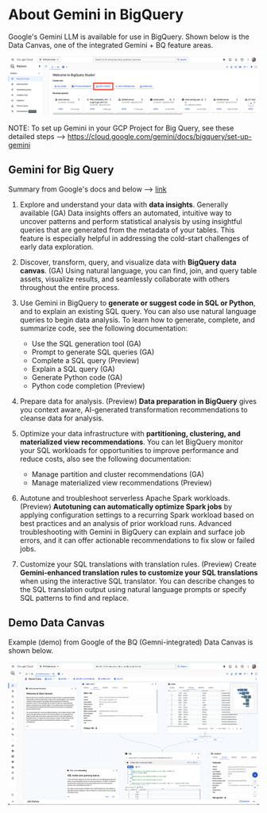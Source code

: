 # About Gemini in BigQuery

Google's Gemini LLM is available for use in BigQuery. Shown below is the Data Canvas, one of the integrated Gemini + BQ feature areas.

<kbd><img src="https://github.com/lynnlangit/gcp-essentials/blob/master/7_sample_data/images/bq-canvas.png"></kbd>

NOTE: To set up Gemini in your GCP Project for Big Query, see these detailed steps --> https://cloud.google.com/gemini/docs/bigquery/set-up-gemini

## Gemini for Big Query

Summary from Google's docs and below --> [link](https://cloud.google.com/gemini/docs/bigquery/overview)

1. Explore and understand your data with **data insights**. Generally available (GA) Data insights offers an automated, intuitive way to uncover patterns and perform statistical analysis by using insightful queries that are generated from the metadata of your tables. This feature is especially helpful in addressing the cold-start challenges of early data exploration. 

2. Discover, transform, query, and visualize data with **BigQuery data canvas**. (GA) Using natural language, you can find, join, and query table assets, visualize results, and seamlessly collaborate with others throughout the entire process. 

3. Use Gemini in BigQuery to **generate or suggest code in SQL or Python**, and to explain an existing SQL query. You can also use natural language queries to begin data analysis. To learn how to generate, complete, and summarize code, see the following documentation:
    - Use the SQL generation tool (GA)
    - Prompt to generate SQL queries (GA)
    - Complete a SQL query (Preview)
    - Explain a SQL query (GA)
    - Generate Python code (GA)
    - Python code completion (Preview)

4. Prepare data for analysis. (Preview) **Data preparation in BigQuery** gives you context aware, AI-generated transformation recommendations to cleanse data for analysis. 

5. Optimize your data infrastructure with **partitioning, clustering, and materialized view recommendations**. You can let BigQuery monitor your SQL workloads for opportunities to improve performance and reduce costs, also see the following documentation:
    - Manage partition and cluster recommendations (GA)
    - Manage materialized view recommendations (Preview)

6. Autotune and troubleshoot serverless Apache Spark workloads. (Preview) **Autotuning can automatically optimize Spark jobs** by applying configuration settings to a recurring Spark workload based on best practices and an analysis of prior workload runs. Advanced troubleshooting with Gemini in BigQuery can explain and surface job errors, and it can offer actionable recommendations to fix slow or failed jobs. 

7. Customize your SQL translations with translation rules. (Preview) Create **Gemini-enhanced translation rules to customize your SQL translations** when using the interactive SQL translator. You can describe changes to the SQL translation output using natural language prompts or specify SQL patterns to find and replace.

## Demo Data Canvas

Example (demo) from Google of the BQ (Gemni-integrated) Data Canvas is shown below.

<kbd><img src="https://github.com/lynnlangit/gcp-essentials/blob/master/7_sample_data/images/bq-canvas-demo.png"></kbd>
